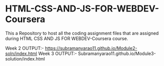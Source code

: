 # HTML-CSS-AND-JS-FOR-WEBDEV-Coursera
This a Repository to host all the coding assignment files that are assigned during HTML CSS AND JS FOR WEBDEV-Coursera course.

Week 2 OUTPUT:- https://subramanyarao11.github.io/Module2-soln/index.html
Week 3 OUTPUT:- Subramanyarao11.github.io/Module3-solution/index.html 
